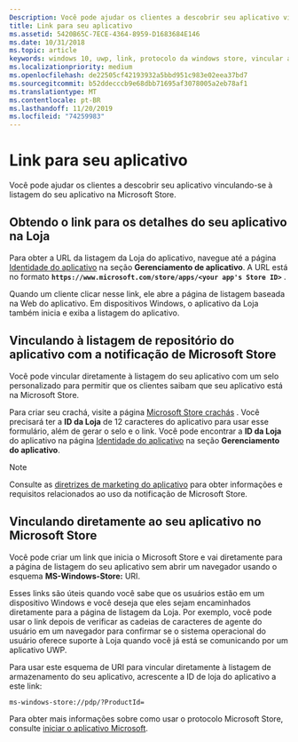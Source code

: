```yaml
---
Description: Você pode ajudar os clientes a descobrir seu aplicativo vinculando-se à listagem do seu aplicativo na Microsoft Store.
title: Link para seu aplicativo
ms.assetid: 5420B65C-7ECE-4364-8959-D1683684E146
ms.date: 10/31/2018
ms.topic: article
keywords: windows 10, uwp, link, protocolo da windows store, vincular a um aplicativo, vincular ao aplicativo
ms.localizationpriority: medium
ms.openlocfilehash: de22505cf42193932a5bbd951c983e02eea37bd7
ms.sourcegitcommit: b52ddecccb9e68dbb71695af3078005a2eb78af1
ms.translationtype: MT
ms.contentlocale: pt-BR
ms.lasthandoff: 11/20/2019
ms.locfileid: "74259983"
---
```

# <a name="link-to-your-app"></a>Link para seu aplicativo


Você pode ajudar os clientes a descobrir seu aplicativo vinculando-se à listagem do seu aplicativo na Microsoft Store.

## <a name="getting-the-link-to-your-apps-store-listing"></a>Obtendo o link para os detalhes do seu aplicativo na Loja

Para obter a URL da listagem da Loja do aplicativo, navegue até a página [Identidade do aplicativo](view-app-identity-details.md) na seção **Gerenciamento de aplicativo**. A URL está no formato **`https://www.microsoft.com/store/apps/<your app's Store ID>`** .

Quando um cliente clicar nesse link, ele abre a página de listagem baseada na Web do aplicativo. Em dispositivos Windows, o aplicativo da Loja também inicia e exiba a listagem do aplicativo.


## <a name="linking-to-your-apps-store-listing-with-the-microsoft-store-badge"></a>Vinculando à listagem de repositório do aplicativo com a notificação de Microsoft Store

Você pode vincular diretamente à listagem do seu aplicativo com um selo personalizado para permitir que os clientes saibam que seu aplicativo está na Microsoft Store.

Para criar seu crachá, visite a página [Microsoft Store crachás](https://developer.microsoft.com/store/badges) . Você precisará ter a **ID da Loja** de 12 caracteres do aplicativo para usar esse formulário, além de gerar o selo e o link. Você pode encontrar a **ID da Loja** do aplicativo na página [Identidade do aplicativo](view-app-identity-details.md) na seção **Gerenciamento do aplicativo**.

> [!NOTE]
> Consulte as [diretrizes de marketing do aplicativo](app-marketing-guidelines.md) para obter informações e requisitos relacionados ao uso da notificação de Microsoft Store.


## <a name="linking-directly-to-your-app-in-the-microsoft-store"></a>Vinculando diretamente ao seu aplicativo no Microsoft Store

Você pode criar um link que inicia o Microsoft Store e vai diretamente para a página de listagem do seu aplicativo sem abrir um navegador usando o esquema **MS-Windows-Store:** URI.

Esses links são úteis quando você sabe que os usuários estão em um dispositivo Windows e você deseja que eles sejam encaminhados diretamente para a página de listagem da Loja. Por exemplo, você pode usar o link depois de verificar as cadeias de caracteres de agente do usuário em um navegador para confirmar se o sistema operacional do usuário oferece suporte à Loja quando você já está se comunicando por um aplicativo UWP.

Para usar este esquema de URI para vincular diretamente à listagem de armazenamento do seu aplicativo, acrescente a ID de loja do aplicativo a este link:

`ms-windows-store://pdp/?ProductId=`

Para obter mais informações sobre como usar o protocolo Microsoft Store, consulte [iniciar o aplicativo Microsoft](../launch-resume/launch-store-app.md).

 

 




